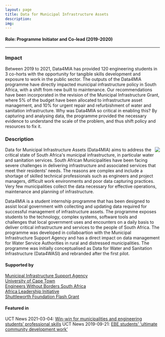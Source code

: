 ```yaml
---
layout: page
title: Data for Municipal Infrastructure Assets
description: 
img:
---
```


#### Role: Programme Initiator and Co-lead (2019-2020)

---

### Impact
Between 2019 to 2021, Data4MIA has provided 120 engineering students in 3 co-horts with the opportunity for tangible skills development and exposure to work in the public sector. The outputs of the Data4MIA programme have directly impacted municipal infrastructure policy in South Africa, with a shift from new built to maintenance. Our recommendations have been incorporated in the revision of the Municipal Infrastructure Grant, where 5% of the budget have been allocated to infrastructure asset management, and 10% for urgent repair and refurbishment of water and sanitation infrastructure. Why was Data4MIA so critical in enabling this? By capturing and analysing data, the programme provided the necessary evidence to understand the scale of the problem, and thus shift policy and resources to fix it. 

### Description

[<img class="col one first" style="float: right" src="{{ site.baseurl }}/assets/img/2019-06_Data4WASI_impact.png" >]()

Data for Municipal Infrastructure Assets (Data4MIA) aims to address the critical state of South Africa's municipal infrastructure, in particular water and sanitation services. South African Municipalities have been facing severe challenges in delivering infrastructure and associated services that meet their residents' needs. The reasons are complex and include a shortage of skilled technical professionals such as engineers and project managers, difficult work environments and poor data capturing practices. Very few municipalities collect the data necessary for effective operations, maintenance and planning of infrastructure. 

Data4MIA is a student internship programme that has been designed to assist local government with collecting and updating data required for successful management of infrastructure assets. The programme exposes students to the technology, complex systems, software tools and challenges that local government uses and encounters on a daily basis to deliver critical infrastructure and services to the people of South Africa. The programme was developed in collaboartion with the Municipal Infrastructure Support Agency and has a direct impact on data management for Water Service Authorities in rural and distressed municipalities. The programme was initially conceptualised as Data for Water and Sanitation Infrastructure (Data4WASI) and rebranded after the first pilot.

#### Supported by
<a href="https://www.misa.gov.za/" target="_blank">Municipal Infrastructure Support Agency</a>  
<a href="http://www.uct.ac.za/" target="_blank">University of Cape Town</a>  
<a href="http://www.ewbsa.org/" target="_blank">Engineers Without Borders South Africa</a>  
<a href="https://www.africaleadership.net/" target="_blank">Africa Leadership Initiative</a>  
<a href="https://www.shuttleworthfoundation.org/fellows/flash-grants/" target="_blank">Shuttleworth Foundation Flash Grant</a>

#### Featured in 
UCT News 2021-03-04: <a href="https://www.news.uct.ac.za/article/-2021-03-04-win-win-for-municipalities-and-engineering-students-professional-skills" target="_blank">Win-win for municipalities and engineering students’ professional skills</a>
UCT News 2019-09-21: <a href="https://www.news.uct.ac.za/article/-2019-08-21-ebe-students-ultimate-community-development-work" target="_blank">EBE students’ ‘ultimate community development work’</a>
